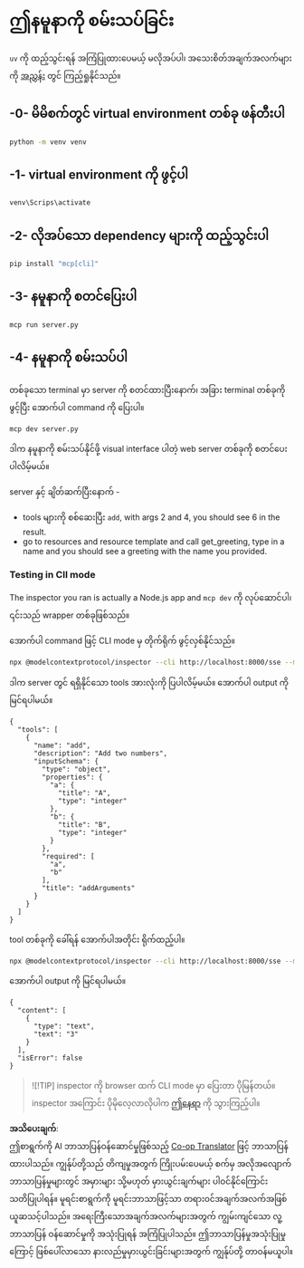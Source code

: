 <!--
CO_OP_TRANSLATOR_METADATA:
{
  "original_hash": "d700e180ce74b2675ce51a567a36c9e4",
  "translation_date": "2025-06-17T16:46:43+00:00",
  "source_file": "03-GettingStarted/05-sse-server/solution/python/README.md",
  "language_code": "my"
}
-->
# ဤနမူနာကို စမ်းသပ်ခြင်း

`uv` ကို ထည့်သွင်းရန် အကြံပြုထားပေမယ့် မလိုအပ်ပါ၊ အသေးစိတ်အချက်အလက်များကို [အညွှန်း](https://docs.astral.sh/uv/#highlights) တွင် ကြည့်ရှုနိုင်သည်။

## -0- မိမိစက်တွင် virtual environment တစ်ခု ဖန်တီးပါ

```bash
python -m venv venv
```

## -1- virtual environment ကို ဖွင့်ပါ

```bash
venv\Scrips\activate
```

## -2- လိုအပ်သော dependency များကို ထည့်သွင်းပါ

```bash
pip install "mcp[cli]"
```

## -3- နမူနာကို စတင်ပြေးပါ

```bash
mcp run server.py
```

## -4- နမူနာကို စမ်းသပ်ပါ

တစ်ခုသော terminal မှာ server ကို စတင်ထားပြီးနောက်၊ အခြား terminal တစ်ခုကို ဖွင့်ပြီး အောက်ပါ command ကို ပြေးပါ။

```bash
mcp dev server.py
```

ဒါက နမူနာကို စမ်းသပ်နိုင်ဖို့ visual interface ပါတဲ့ web server တစ်ခုကို စတင်ပေးပါလိမ့်မယ်။

server နှင့် ချိတ်ဆက်ပြီးနောက် -

- tools များကို စစ်ဆေးပြီး `add`, with args 2 and 4, you should see 6 in the result.
- go to resources and resource template and call get_greeting, type in a name and you should see a greeting with the name you provided.

### Testing in ClI mode

The inspector you ran is actually a Node.js app and `mcp dev` ကို လုပ်ဆောင်ပါ၊ ၎င်းသည် wrapper တစ်ခုဖြစ်သည်။

အောက်ပါ command ဖြင့် CLI mode မှ တိုက်ရိုက် ဖွင့်လှစ်နိုင်သည်။

```bash
npx @modelcontextprotocol/inspector --cli http://localhost:8000/sse --method tools/list
```

ဒါက server တွင် ရရှိနိုင်သော tools အားလုံးကို ပြပါလိမ့်မယ်။ အောက်ပါ output ကို မြင်ရပါမယ်။

```text
{
  "tools": [
    {
      "name": "add",
      "description": "Add two numbers",
      "inputSchema": {
        "type": "object",
        "properties": {
          "a": {
            "title": "A",
            "type": "integer"
          },
          "b": {
            "title": "B",
            "type": "integer"
          }
        },
        "required": [
          "a",
          "b"
        ],
        "title": "addArguments"
      }
    }
  ]
}
```

tool တစ်ခုကို ခေါ်ရန် အောက်ပါအတိုင်း ရိုက်ထည့်ပါ။

```bash
npx @modelcontextprotocol/inspector --cli http://localhost:8000/sse --method tools/call --tool-name add --tool-arg a=1 --tool-arg b=2
```

အောက်ပါ output ကို မြင်ရပါမယ်။

```text
{
  "content": [
    {
      "type": "text",
      "text": "3"
    }
  ],
  "isError": false
}
```

> ![!TIP]
> inspector ကို browser ထက် CLI mode မှာ ပြေးတာ ပိုမြန်တယ်။
> inspector အကြောင်း ပိုမိုလေ့လာလိုပါက [ဤနေရာ](https://github.com/modelcontextprotocol/inspector) ကို သွားကြည့်ပါ။

**အသိပေးချက်**:  
ဤစာရွက်ကို AI ဘာသာပြန်ဝန်ဆောင်မှုဖြစ်သည့် [Co-op Translator](https://github.com/Azure/co-op-translator) ဖြင့် ဘာသာပြန်ထားပါသည်။ ကျွန်ုပ်တို့သည် တိကျမှုအတွက် ကြိုးပမ်းပေမယ့် စက်မှ အလိုအလျောက် ဘာသာပြန်မှုများတွင် အမှားများ သို့မဟုတ် မှားယွင်းချက်များ ပါဝင်နိုင်ကြောင်း သတိပြုပါရန်။ မူရင်းစာရွက်ကို မူရင်းဘာသာဖြင့်သာ တရားဝင်အချက်အလက်အဖြစ် ယူဆသင့်ပါသည်။ အရေးကြီးသောအချက်အလက်များအတွက် ကျွမ်းကျင်သော လူ့ဘာသာပြန် ဝန်ဆောင်မှုကို အသုံးပြုရန် အကြံပြုပါသည်။ ဤဘာသာပြန်မှုအသုံးပြုမှုကြောင့် ဖြစ်ပေါ်လာသော နားလည်မှုမှားယွင်းခြင်းများအတွက် ကျွန်ုပ်တို့ တာဝန်မယူပါ။